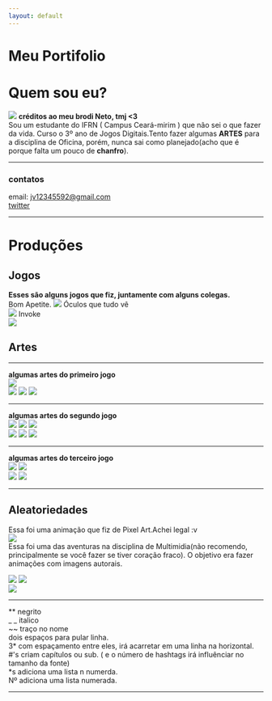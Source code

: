 ```yaml
---
layout: default
---
```


# Meu Portifolio

# Quem sou eu?  
![](jv1.png) **créditos ao meu brodi Neto, tmj <3**  
Sou um estudante do IFRN ( Campus Ceará-mirim ) que não sei o que fazer da vida. Curso o 3º ano de Jogos Digitais.Tento fazer algumas **ARTES** para a disciplina de Oficina, porém, nunca sai como planejado(acho que é porque falta um pouco de **chanfro**).  
* * *
### contatos  
email: jv12345592@gmail.com  
[twitter](https://twitter.com/Jvictor923)

* * *
# Produções

## Jogos
**Esses são alguns jogos que fiz, juntamente com alguns colegas.**  
Bom Apetite.
[![](bomapetite.png)](https://lucas-manolo.github.io/Bom%20Apetite!/) 
Óculos que tudo vê  
[![](tela2.jpg)](https://lucas-manolo.github.io/%C3%93culos%20que%20tudo%20v%C3%AA/)
Invoke  
[![](invoke.png)](https://lucas-manolo.github.io/Invoke/)  

## Artes
* * *
**algumas artes do primeiro jogo**    
![](fim.png)   
![](Pizza_deLado.png) ![](milho.png) ![](sushi.png)
* * *
**algumas artes do segundo jogo**  
![](botão.png) ![](oculos.png) ![](FITA.png)  
![](carro.png) ![](bomba.png) ![](tv.png)
* * *
**algumas artes do terceiro jogo**  
![](base.png) ![](meteoro.png)  
![](energia.png) ![](voador.png) 
* * * 

## Aleatoriedades
Essa foi uma animação que fiz de Pixel Art.Achei legal :v  
![](aniPixel.png)  
Essa foi uma das aventuras na disciplina de Multimidia(não recomendo, principalmente se você fazer se tiver coração fraco). O objetivo era fazer animações com imagens autorais.  
  
![](robô-alto.png) ![](robô-correndo.gif)  
![](olho.gif)
 

* * *
** negrito  
_ _ italico  
~~ traço no nome  
  dois espaços para pular linha.  
  3* com espaçamento entre eles, irá acarretar em uma linha na horizontal.  
  #'s criam capítulos ou sub. ( e o número de hashtags irá influênciar no tamanho da fonte)  
  *s adiciona uma lista n numerda.  
  Nº adiciona uma lista numerada.  
  * * *
